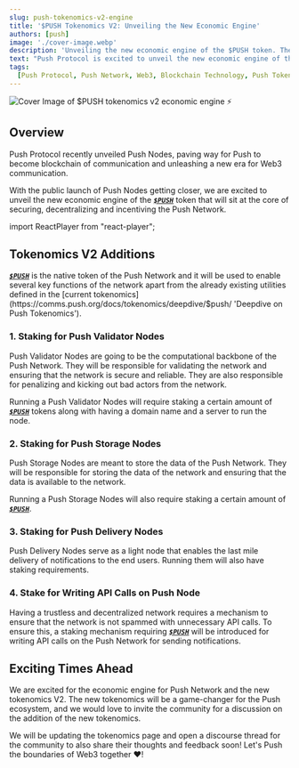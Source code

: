 ```yaml
---
slug: push-tokenomics-v2-engine
title: '$PUSH Tokenomics V2: Unveiling the New Economic Engine'
authors: [push]
image: './cover-image.webp'
description: 'Unveiling the new economic engine of the $PUSH token. The new tokenomics V2 is designed to align the incentives of the community and the protocol.'
text: "Push Protocol is excited to unveil the new economic engine of the $PUSH token. The new tokenomics V2 is designed to align the incentives of the community and the protocol. The new tokenomics will be a game-changer for the Push ecosystem, and we can't wait to share it with you."
tags:
  [Push Protocol, Push Network, Web3, Blockchain Technology, Push Tokenomics]
---
```


![Cover Image of $PUSH tokenomics v2 economic engine ⚡](./cover-image.webp)

<!--truncate-->

## Overview

Push Protocol recently unveiled Push Nodes, paving way for Push to become blockchain of communication and unleashing a new era for Web3 communication.

With the public launch of Push Nodes getting closer, we are excited to unveil the new economic engine of the [**_`$PUSH`_**](https://coinmarketcap.com/currencies/epns/ '$PUSH at Coinmarketcap.com') token that will sit at the core of securing, decentralizing and incentiving the Push Network.

import ReactPlayer from "react-player";

<ReactPlayer
  controls
  width="100%"
  url="https://www.youtube.com/watch?v=JCwH2pN69dw"
/>

## Tokenomics V2 Additions

[**_`$PUSH`_**](https://coinmarketcap.com/currencies/epns/ '$PUSH at Coinmarketcap.com') is the native token of the Push Network and it will be used to enable several key functions of the network apart from the already existing utilities defined in the [current tokenomics](https://comms.push.org/docs/tokenomics/deepdive/$push/ 'Deepdive on Push Tokenomics').

### 1. Staking for Push Validator Nodes

Push Validator Nodes are going to be the computational backbone of the Push Network. They will be responsible for validating the network and ensuring that the network is secure and reliable. They are also responsible for penalizing and kicking out bad actors from the network.

Running a Push Validator Nodes will require staking a certain amount of [**_`$PUSH`_**](https://coinmarketcap.com/currencies/epns/ '$PUSH at Coinmarketcap.com') tokens along with having a domain name and a server to run the node.

### 2. Staking for Push Storage Nodes

Push Storage Nodes are meant to store the data of the Push Network. They will be responsible for storing the data of the network and ensuring that the data is available to the network.

Running a Push Storage Nodes will also require staking a certain amount of [**_`$PUSH`_**](https://coinmarketcap.com/currencies/epns/ '$PUSH at Coinmarketcap.com').

### 3. Staking for Push Delivery Nodes

Push Delivery Nodes serve as a light node that enables the last mile delivery of notifications to the end users. Running them will also have staking requirements.

### 4. Stake for Writing API Calls on Push Node

Having a trustless and decentralized network requires a mechanism to ensure that the network is not spammed with unnecessary API calls. To ensure this, a staking mechanism requiring [**_`$PUSH`_**](https://coinmarketcap.com/currencies/epns/ '$PUSH at Coinmarketcap.com') will be introduced for writing API calls on the Push Network for sending notifications.

## Exciting Times Ahead

We are excited for the economic engine for Push Network and the new tokenomics V2. The new tokenomics will be a game-changer for the Push ecosystem, and we would love to invite the community for a discussion on the addition of the new tokenomics.

We will be updating the tokenomics page and open a discourse thread for the community to also share their thoughts and feedback soon! Let's Push the boundaries of Web3 together :heart:!
